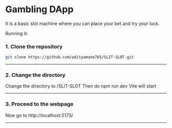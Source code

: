 # Gambling DApp
It is a basic slot machine where you can place your bet and try your luck.

Running it:
### 1. Clone the repository
```bash
git clone https://github.com/adityamane765/SLIT-SLOT.git
```
---
### 2. Change the directory
Change the directory to /SLIT-SLOT
Then do npm run dev
Vite will start

---
### 3. Proceed to the webpage
Now go to http://localhost:5173/

---
